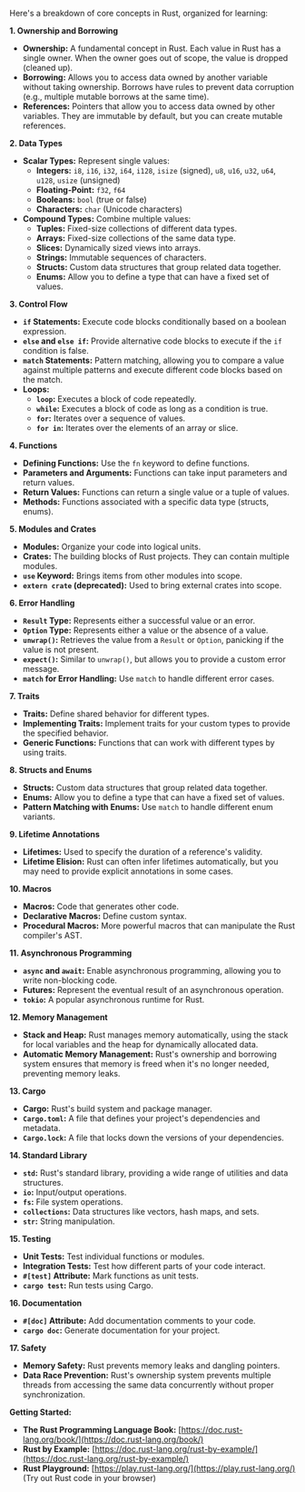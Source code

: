 Here's a breakdown of core concepts in Rust, organized for learning:

**1. Ownership and Borrowing**

* **Ownership:** A fundamental concept in Rust. Each value in Rust has a single owner. When the owner goes out of scope, the value is dropped (cleaned up).
* **Borrowing:**  Allows you to access data owned by another variable without taking ownership. Borrows have rules to prevent data corruption (e.g., multiple mutable borrows at the same time).
* **References:**  Pointers that allow you to access data owned by other variables. They are immutable by default, but you can create mutable references.

**2. Data Types**

* **Scalar Types:**  Represent single values:
    * **Integers:** `i8`, `i16`, `i32`, `i64`, `i128`, `isize` (signed), `u8`, `u16`, `u32`, `u64`, `u128`, `usize` (unsigned)
    * **Floating-Point:** `f32`, `f64`
    * **Booleans:** `bool` (true or false)
    * **Characters:** `char` (Unicode characters)
* **Compound Types:**  Combine multiple values:
    * **Tuples:** Fixed-size collections of different data types.
    * **Arrays:** Fixed-size collections of the same data type.
    * **Slices:**  Dynamically sized views into arrays.
    * **Strings:**  Immutable sequences of characters.
    * **Structs:**  Custom data structures that group related data together.
    * **Enums:**  Allow you to define a type that can have a fixed set of values.

**3. Control Flow**

* **`if` Statements:**  Execute code blocks conditionally based on a boolean expression.
* **`else` and `else if`:**  Provide alternative code blocks to execute if the `if` condition is false.
* **`match` Statements:**  Pattern matching, allowing you to compare a value against multiple patterns and execute different code blocks based on the match.
* **Loops:**
    * **`loop`:**  Executes a block of code repeatedly.
    * **`while`:**  Executes a block of code as long as a condition is true.
    * **`for`:**  Iterates over a sequence of values.
    * **`for in`:**  Iterates over the elements of an array or slice.

**4. Functions**

* **Defining Functions:** Use the `fn` keyword to define functions.
* **Parameters and Arguments:** Functions can take input parameters and return values.
* **Return Values:**  Functions can return a single value or a tuple of values.
* **Methods:**  Functions associated with a specific data type (structs, enums).

**5. Modules and Crates**

* **Modules:**  Organize your code into logical units.
* **Crates:**  The building blocks of Rust projects. They can contain multiple modules.
* **`use` Keyword:**  Brings items from other modules into scope.
* **`extern crate` (deprecated):**  Used to bring external crates into scope.

**6. Error Handling**

* **`Result` Type:** Represents either a successful value or an error.
* **`Option` Type:** Represents either a value or the absence of a value.
* **`unwrap()`:**  Retrieves the value from a `Result` or `Option`, panicking if the value is not present.
* **`expect()`:**  Similar to `unwrap()`, but allows you to provide a custom error message.
* **`match` for Error Handling:**  Use `match` to handle different error cases.

**7. Traits**

* **Traits:**  Define shared behavior for different types.
* **Implementing Traits:**  Implement traits for your custom types to provide the specified behavior.
* **Generic Functions:**  Functions that can work with different types by using traits.

**8. Structs and Enums**

* **Structs:**  Custom data structures that group related data together.
* **Enums:**  Allow you to define a type that can have a fixed set of values.
* **Pattern Matching with Enums:**  Use `match` to handle different enum variants.

**9. Lifetime Annotations**

* **Lifetimes:**  Used to specify the duration of a reference's validity.
* **Lifetime Elision:**  Rust can often infer lifetimes automatically, but you may need to provide explicit annotations in some cases.

**10. Macros**

* **Macros:**  Code that generates other code.
* **Declarative Macros:**  Define custom syntax.
* **Procedural Macros:**  More powerful macros that can manipulate the Rust compiler's AST.

**11. Asynchronous Programming**

* **`async` and `await`:**  Enable asynchronous programming, allowing you to write non-blocking code.
* **Futures:**  Represent the eventual result of an asynchronous operation.
* **`tokio`:**  A popular asynchronous runtime for Rust.

**12. Memory Management**

* **Stack and Heap:** Rust manages memory automatically, using the stack for local variables and the heap for dynamically allocated data.
* **Automatic Memory Management:**  Rust's ownership and borrowing system ensures that memory is freed when it's no longer needed, preventing memory leaks.

**13. Cargo**

* **Cargo:**  Rust's build system and package manager.
* **`Cargo.toml`:**  A file that defines your project's dependencies and metadata.
* **`Cargo.lock`:**  A file that locks down the versions of your dependencies.

**14. Standard Library**

* **`std`:**  Rust's standard library, providing a wide range of utilities and data structures.
* **`io`:**  Input/output operations.
* **`fs`:**  File system operations.
* **`collections`:**  Data structures like vectors, hash maps, and sets.
* **`str`:**  String manipulation.

**15. Testing**

* **Unit Tests:**  Test individual functions or modules.
* **Integration Tests:**  Test how different parts of your code interact.
* **`#[test]` Attribute:**  Mark functions as unit tests.
* **`cargo test`:**  Run tests using Cargo.

**16. Documentation**

* **`#[doc]` Attribute:**  Add documentation comments to your code.
* **`cargo doc`:**  Generate documentation for your project.

**17. Safety**

* **Memory Safety:**  Rust prevents memory leaks and dangling pointers.
* **Data Race Prevention:**  Rust's ownership system prevents multiple threads from accessing the same data concurrently without proper synchronization.

**Getting Started:**

* **The Rust Programming Language Book:**  [https://doc.rust-lang.org/book/](https://doc.rust-lang.org/book/)
* **Rust by Example:**  [https://doc.rust-lang.org/rust-by-example/](https://doc.rust-lang.org/rust-by-example/)
* **Rust Playground:**  [https://play.rust-lang.org/](https://play.rust-lang.org/) (Try out Rust code in your browser)